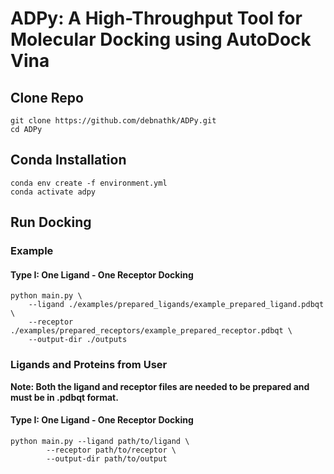 # ADPy: A High-Throughput Tool for Molecular Docking using AutoDock Vina

## Clone Repo

```
git clone https://github.com/debnathk/ADPy.git
cd ADPy
```

## Conda Installation

```
conda env create -f environment.yml
conda activate adpy
```

## Run Docking

### Example

#### Type I: One Ligand - One Receptor Docking

```
python main.py \
    --ligand ./examples/prepared_ligands/example_prepared_ligand.pdbqt \
    --receptor ./examples/prepared_receptors/example_prepared_receptor.pdbqt \
    --output-dir ./outputs
```

### Ligands and Proteins from User

**Note: Both the ligand and receptor files are needed to be prepared and must be in .pdbqt format.**

#### Type I: One Ligand - One Receptor Docking

```
python main.py --ligand path/to/ligand \
		--receptor path/to/receptor \
		--output-dir path/to/output
```
